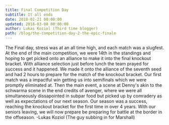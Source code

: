 ```yaml
---
title: Final Competition Day
subtitle: It all ends
date: 2018-02-21 00:00:00
updated: 2018-03-08 00:00:00
author: Lukas Koziol (Third time blogger)
path: /blog/the-competition-day-2-the-epic-finale
---
```

The Final day, stress was at an all time high, and each match was a slugfest.
At the end of the main competition, we were 14th in the standings and hoping to get picked
onto an alliance to make it into the final knockout bracket. With alliance selection just before lunch the
team prayed for success and it happened. We made it onto the alliance of the seventh seed and had 2 hours to prepare
for the match of the knockout bracket. Our first match was a impactful win getting us into semifinals
which we were promptly eliminated at.
Then the main event, a scene at Denny's akin to the schwarma scene in the end credits of avenger, where
we were all simultaneously dissapointed in subpar food but picked up by comradery as well as expectations of our next season.
Our season was a success, reaching the knockout bracket for the first time in over 4 years.
With our seniors leaving, we will now prepare be preparing for battle at the border in the offseason.
-Lukas Koziol
(The guy subbing in for Marshall)
